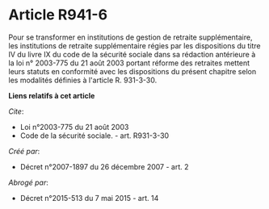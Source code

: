 # Article R941-6

Pour se transformer en institutions de gestion de retraite supplémentaire, les institutions de retraite supplémentaire régies
par les dispositions du titre IV du livre IX du code de la sécurité sociale dans sa rédaction antérieure à la loi n° 2003-775
du 21 août 2003 portant réforme des retraites mettent leurs statuts en conformité avec les dispositions du présent chapitre
selon les modalités définies à l'article R. 931-3-30.

**Liens relatifs à cet article**

_Cite_:

  - Loi n°2003-775 du 21 août 2003
  - Code de la sécurité sociale. - art. R931-3-30

_Créé par_:

  - Décret n°2007-1897 du 26 décembre 2007 - art. 2

_Abrogé par_:

  - Décret n°2015-513 du 7 mai 2015 - art. 14

